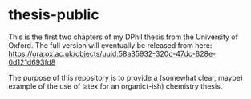 # thesis-public

This is the first two chapters of my DPhil thesis from the University of Oxford. The full version will eventually be released from here: https://ora.ox.ac.uk/objects/uuid:58a35932-320c-47dc-828e-0d121d693fd8

The purpose of this repository is to provide a (somewhat clear, maybe) example of the use of latex for an organic(-ish) chemistry thesis.
